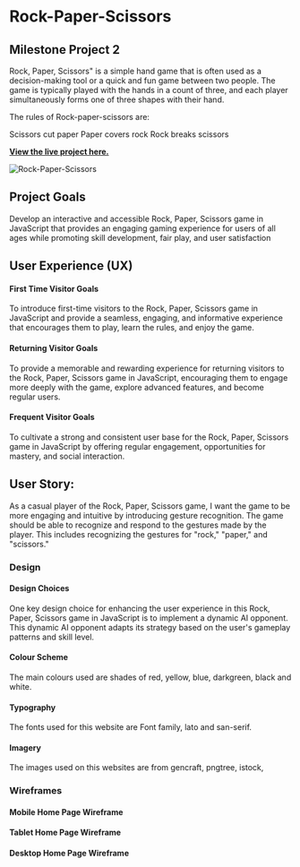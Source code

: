 # Rock-Paper-Scissors

## Milestone Project 2

Rock, Paper, Scissors" is a simple hand game that is often used as a decision-making tool or a quick and fun game between two people. The game is typically played with the hands in a count of three, and each player simultaneously forms one of three shapes with their hand.

The rules of Rock-paper-scissors are:

Scissors cut paper
Paper covers rock
Rock breaks scissors

**[View the live project here.](https://abdulsyed05.github.io/Rock-Paper-Scissors/)**


![Rock-Paper-Scissors](assets/readme-images/responsive.png)

## Project Goals

Develop an interactive and accessible Rock, Paper, Scissors game in JavaScript that provides an engaging gaming experience for users of all ages while promoting skill development, fair play, and user satisfaction

## User Experience (UX)

#### First Time Visitor Goals
To introduce first-time visitors to the Rock, Paper, Scissors game in JavaScript and provide a seamless, engaging, and informative experience that encourages them to play, learn the rules, and enjoy the game.

#### Returning Visitor Goals
To provide a memorable and rewarding experience for returning visitors to the Rock, Paper, Scissors game in JavaScript, encouraging them to engage more deeply with the game, explore advanced features, and become regular users.

#### Frequent Visitor Goals
To cultivate a strong and consistent user base for the Rock, Paper, Scissors game in JavaScript by offering regular engagement, opportunities for mastery, and social interaction.

## User Story:
As a casual player of the Rock, Paper, Scissors game, I want the game to be more engaging and intuitive by introducing gesture recognition. The game should be able to recognize and respond to the gestures made by the player. This includes recognizing the gestures for "rock," "paper," and "scissors."

### Design

#### Design Choices
One key design choice for enhancing the user experience in this Rock, Paper, Scissors game in JavaScript is to implement a dynamic AI opponent. This dynamic AI opponent adapts its strategy based on the user's gameplay patterns and skill level.

#### Colour Scheme
The main colours used are shades of red, yellow, blue, darkgreen, black and white.

#### Typography
The fonts used for this website are Font family, lato and san-serif.

#### Imagery
The images used on this websites are from gencraft, pngtree, istock,

### Wireframes

#### Mobile Home Page Wireframe


#### Tablet Home Page Wireframe


#### Desktop Home Page Wireframe






